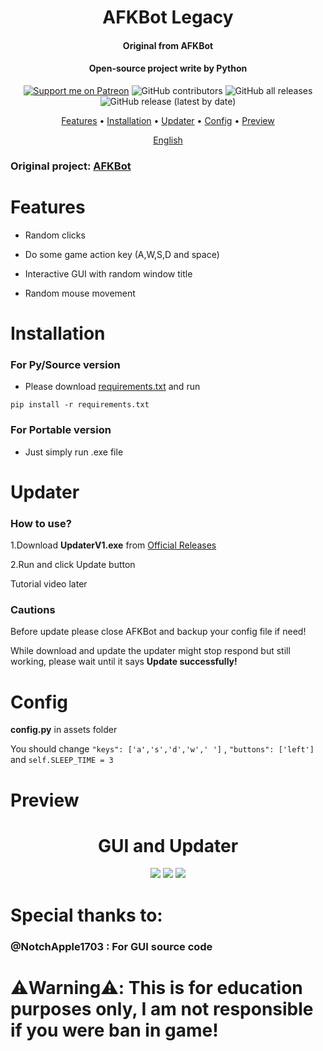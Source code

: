 <h1 align="center">
  AFKBot Legacy
  <br>

 </h1>

<h4 align="center">Original from AFKBot</h4>

<h4 align="center">Open-source project write by Python</h4>

<p align="center">
<a href="https://patreon.com/gorouflex"><img src="https://img.shields.io/endpoint.svg?url=https%3A%2F%2Fshieldsio-patreon.vercel.app%2Fapi%3Fusername%3Dgorouflex%26type%3Dpatrons%26suffix%3Dsponsors&style=for-the-badge" alt="Support me on Patreon" /></a>
 <img alt="GitHub contributors" src="https://img.shields.io/github/contributors/gorouflex/afkbotlegacy?style=for-the-badge">
<img alt="GitHub all releases" src="https://img.shields.io/github/downloads/gorouflex/afkbotlegacy/total?style=for-the-badge">
<img alt="GitHub release (latest by date)" src="https://img.shields.io/github/v/release/gorouflex/afkbotlegacy?style=for-the-badge">
  <p align="center">
  <a href="#features">Features</a>
  •
  <a href="#installation">Installation</a>
  •
  <a href="#updater">Updater</a>
  •
  <a href="#config">Config</a>
  •
  <a href="#preview">Preview</a>       
</p>


<div>
<p align="center">
  <a href="https://github.com/gorouflex/afkbot/blob/main/README.md">English</a>
</p>
</div>

### Original project: [AFKBot](https://github.com/gorouflex/afkbot)

# Features

- Random clicks

- Do some game action key (A,W,S,D and space)

- Interactive GUI with random window title

- Random mouse movement

# Installation
### For Py/Source version
- Please download [requirements.txt](https://github.com/gorouflex/afkbot/files/11712913/requirements.txt) and run 
```
pip install -r requirements.txt 
```

### For Portable version 
- Just simply run .exe file

# Updater 
### How to use?
1.Download **UpdaterV1.exe** from [Official Releases](https://github.com/gorouflex/afkbotlegacy/releases)

2.Run and click Update button

Tutorial video later

### Cautions
Before update please close AFKBot and backup your config file if need!

While download and update the updater might stop respond but still working, please wait until it says **Update successfully!**

# Config
**config.py** in assets folder

You should change ```"keys": ['a','s','d','w',' ']``` , ```"buttons": ['left']``` and ```self.SLEEP_TIME = 3```
# Preview

        
<p align="center">
<h1 align="center">GUI and Updater</h1>
</p>


<p align="center">          
  <img src="https://github.com/gorouflex/afkbotlegacy/assets/98001973/ef1ae334-74ec-4851-bf6d-0af664b826b1">
  <img src="https://github.com/gorouflex/afkbotlegacy/assets/98001973/86a6474b-c47f-49f0-89ea-cf159daa7e53">
  <img src="https://github.com/gorouflex/afkbotlegacy/assets/98001973/9942f642-6406-4707-825b-23d54ea2c216">
</p>

<p align="center">
<h1 align="center"> </h1>
</p>
           

# Special thanks to:

### @NotchApple1703 : For GUI source code

# ⚠️Warning⚠️: This is for education purposes only, I am not responsible if you were ban in game!
